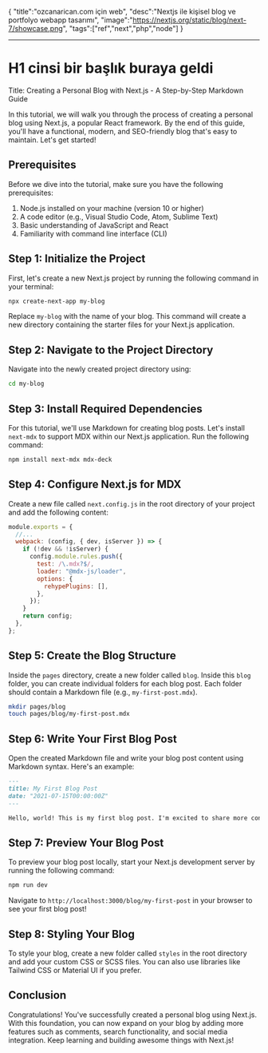 {
"title":"ozcanarican.com için web",
"desc":"Nextjs ile kişisel blog ve portfolyo webapp tasarımı",
"image":"https://nextjs.org/static/blog/next-7/showcase.png",
"tags":["ref","next","php","node"]
}

---

# H1 cinsi bir başlık buraya geldi

Title: Creating a Personal Blog with Next.js - A Step-by-Step Markdown Guide

In this tutorial, we will walk you through the process of creating a personal blog using Next.js, a popular React framework. By the end of this guide, you'll have a functional, modern, and SEO-friendly blog that's easy to maintain. Let's get started!

## Prerequisites

Before we dive into the tutorial, make sure you have the following prerequisites:

1. Node.js installed on your machine (version 10 or higher)
2. A code editor (e.g., Visual Studio Code, Atom, Sublime Text)
3. Basic understanding of JavaScript and React
4. Familiarity with command line interface (CLI)

## Step 1: Initialize the Project

First, let's create a new Next.js project by running the following command in your terminal:

```bash
npx create-next-app my-blog
```

Replace `my-blog` with the name of your blog. This command will create a new directory containing the starter files for your Next.js application.

## Step 2: Navigate to the Project Directory

Navigate into the newly created project directory using:

```bash
cd my-blog
```

## Step 3: Install Required Dependencies

For this tutorial, we'll use Markdown for creating blog posts. Let's install `next-mdx` to support MDX within our Next.js application. Run the following command:

```bash
npm install next-mdx mdx-deck
```

## Step 4: Configure Next.js for MDX

Create a new file called `next.config.js` in the root directory of your project and add the following content:

```javascript
module.exports = {
  //...
  webpack: (config, { dev, isServer }) => {
    if (!dev && !isServer) {
      config.module.rules.push({
        test: /\.mdx?$/,
        loader: "@mdx-js/loader",
        options: {
          rehypePlugins: [],
        },
      });
    }
    return config;
  },
};
```

## Step 5: Create the Blog Structure

Inside the `pages` directory, create a new folder called `blog`. Inside this `blog` folder, you can create individual folders for each blog post. Each folder should contain a Markdown file (e.g., `my-first-post.mdx`).

```bash
mkdir pages/blog
touch pages/blog/my-first-post.mdx
```

## Step 6: Write Your First Blog Post

Open the created Markdown file and write your blog post content using Markdown syntax. Here's an example:

```markdown
---
title: My First Blog Post
date: "2021-07-15T00:00:00Z"
---

Hello, world! This is my first blog post. I'm excited to share more content with you in the future.
```

## Step 7: Preview Your Blog Post

To preview your blog post locally, start your Next.js development server by running the following command:

```bash
npm run dev
```

Navigate to `http://localhost:3000/blog/my-first-post` in your browser to see your first blog post!

## Step 8: Styling Your Blog

To style your blog, create a new folder called `styles` in the root directory and add your custom CSS or SCSS files. You can also use libraries like Tailwind CSS or Material UI if you prefer.

## Conclusion

Congratulations! You've successfully created a personal blog using Next.js. With this foundation, you can now expand on your blog by adding more features such as comments, search functionality, and social media integration. Keep learning and building awesome things with Next.js!
